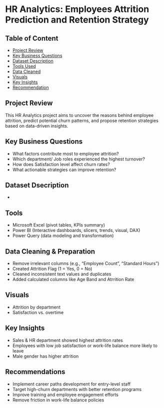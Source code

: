 # HR Analytics: Employees Attrition Prediction and Retention Strategy

## Table of Content

- [Project Review](#project-review)
- [Key Business Questions](#key-business-questions)
- [Dataset Description](#dataset-description)
- [Tools Used](#tools-used)
- [Data Cleaned](#data-cleaned)
- [Visuals](#visuals)
- [Key Insights](#key-insights)
- [Recommendation](#recommendation)

## Project Review
This HR Analytics project aims to uncover the reasons behind employee attrition, predict potential churn patterns, and propose retention strategies based on data-driven insights.

## Key Business Questions
-	What factors contribute most to employee attrition?
-	Which department/ Job roles experienced the highest turnover?
-	How does Satisfaction level affect churn rates?
-	What actionable strategies can improve retention?

## Dataset Dsecription
- 

## Tools
-	Microsoft Excel (pivot tables, KPIs summary)
-	Power BI (Interactive dashboards, slicers, trends, visual, DAX)
-	Power Query (data modeling and transformation)

## Data Cleaning & Preparation
-	Remove irrelevant columns (e.g., “Employee Count”, “Standard Hours”)
-	Created Attrition Flag (1 = Yes, 0 = No)
-	Cleaned inconsistent text values and duplicates
-	Added calculated columns like Age Band and Atrrition Rate

## Visuals
-	Attrition by department
-	Satisfaction vs. overtime

## Key Insights
-	Sales & HR department showed highest attrition rates
-	Employees with low job satisfaction or work-life balance more likely to leave
-	Male gender has higher attrition

## Recommendations
-	Implement career paths development for entry-level staff
-	Target high-churn departments with better retention programs
-	Improve training and employee engagement efforts
-	Remove friction in work-life balance policies 


